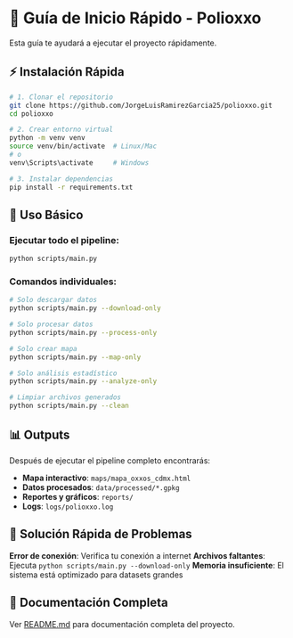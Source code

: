 # 🚀 Guía de Inicio Rápido - Polioxxo

Esta guía te ayudará a ejecutar el proyecto rápidamente.

## ⚡ Instalación Rápida

```bash
# 1. Clonar el repositorio
git clone https://github.com/JorgeLuisRamirezGarcia25/polioxxo.git
cd polioxxo

# 2. Crear entorno virtual
python -m venv venv
source venv/bin/activate  # Linux/Mac
# o
venv\Scripts\activate     # Windows

# 3. Instalar dependencias
pip install -r requirements.txt
```

## 🎯 Uso Básico

### Ejecutar todo el pipeline:
```bash
python scripts/main.py
```

### Comandos individuales:
```bash
# Solo descargar datos
python scripts/main.py --download-only

# Solo procesar datos
python scripts/main.py --process-only

# Solo crear mapa
python scripts/main.py --map-only

# Solo análisis estadístico
python scripts/main.py --analyze-only

# Limpiar archivos generados
python scripts/main.py --clean
```

## 📊 Outputs

Después de ejecutar el pipeline completo encontrarás:

- **Mapa interactivo**: `maps/mapa_oxxos_cdmx.html`
- **Datos procesados**: `data/processed/*.gpkg`
- **Reportes y gráficos**: `reports/`
- **Logs**: `logs/polioxxo.log`

## 🔧 Solución Rápida de Problemas

**Error de conexión**: Verifica tu conexión a internet
**Archivos faltantes**: Ejecuta `python scripts/main.py --download-only`
**Memoria insuficiente**: El sistema está optimizado para datasets grandes

## 📖 Documentación Completa

Ver [README.md](README.md) para documentación completa del proyecto.
